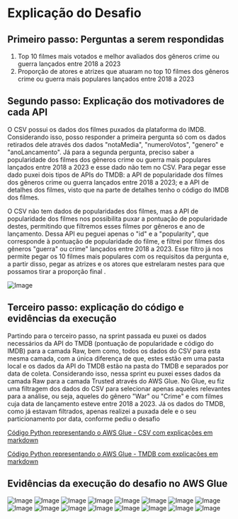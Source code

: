 # Explicação do Desafio 
## Primeiro passo: Perguntas a serem respondidas
1. Top 10 filmes mais votados e melhor avaliados dos gêneros crime ou guerra lançados entre 2018 a 2023 
2. Proporção de atores e atrizes que atuaram no top 10 filmes dos gêneros crime ou guerra mais populares lançados entre 2018 a 2023

## Segundo passo: Explicação dos motivadores de cada API
O CSV possui os dados dos filmes puxados da plataforma do IMDB. Considerando isso, posso responder a primeira pergunta só com os dados retirados dele através dos dados "notaMedia", "numeroVotos", "genero" e "anoLancamento".
Já para a segunda pergunta, preciso saber a popularidade dos filmes dos gêneros crime ou guerra mais populares lançados entre 2018 a 2023 e esse dado não tem no CSV. Para pegar esse dado puxei dois tipos de APIs do TMDB: a API de popularidade dos filmes dos gêneros crime ou guerra lançados entre 2018 a 2023; e a API de detalhes dos filmes, visto que na parte de detalhes tenho o código do IMDB dos filmes.

O CSV não tem dados de popularidades dos filmes, mas a API de popularidade dos filmes nos possibilita puxar a pontuação de popularidade destes, permitindo que filtremos esses filmes por gêneros e ano de lançamento. Dessa API eu peguei apenas o "id" e a "popularity", que corresponde à pontuação de popularidade do filme, e filtrei por filmes dos gêneros "guerra" ou crime" lançados entre 2018 a 2023.
Esse filtro já nos permite pegar os 10 filmes mais populares com os requisitos da pergunta e, a partir disso, pegar as atrizes e os atores que estrelaram nestes para que possamos tirar a proporção final .

![Image](/sprint_07/Evidencias/08.png)

## Terceiro passo: explicação do código e evidências da execução
Partindo para o terceiro passo, na sprint passada eu puxei os dados necessários da API do TMDB (pontuação de popularidade e código do IMDB) para a camada Raw, bem como, todos os dados do CSV para esta mesma camada, com a única diferença de que, estes estão em uma pasta local e os dados da API do TMDB estão na pasta do TMDB e separados por data de coleta.
Considerando isso, nessa sprint eu puxei esses dados da camada Raw para a camada Trusted através do AWS Glue. No Glue, eu fiz uma filtragem dos dados do CSV para selecionar apenas aqueles relevantes para a análise, ou seja, aqueles do gênero "War" ou "Crime" e com filmes cuja data de lançamento esteve entre 2018 a 2023.
Já os dados do TMDB, como já estavam filtrados, apenas realizei a puxada dele e o seu particionamento por data, conforme pediu o desafio 

[Código Python representando o AWS Glue - CSV com explicações em markdown](/sprint_08/Desafio/codigo_glue_csv.py)

[Código Python representando o AWS Glue - TMDB com explicações em markdown](/sprint_08/Desafio/codigo_glue_TMDB.py)


## Evidências da execução do desafio no AWS Glue
![Image](/sprint_08/Evidencias/01.png)
![Image](/sprint_08/Evidencias/02.png)
![Image](/sprint_08/Evidencias/03.png)
![Image](/sprint_08/Evidencias/04.png)
![Image](/sprint_08/Evidencias/05.png)
![Image](/sprint_08/Evidencias/06.png)
![Image](/sprint_08/Evidencias/07.png)
![Image](/sprint_08/Evidencias/08.png)
![Image](/sprint_08/Evidencias/09.png)
![Image](/sprint_08/Evidencias/10.png)
![Image](/sprint_08/Evidencias/11.png)
![Image](/sprint_08/Evidencias/12.png)
![Image](/sprint_08/Evidencias/13.png)
![Image](/sprint_08/Evidencias/14.png)
![Image](/sprint_08/Evidencias/15.png)
![Image](/sprint_08/Evidencias/16.png)

